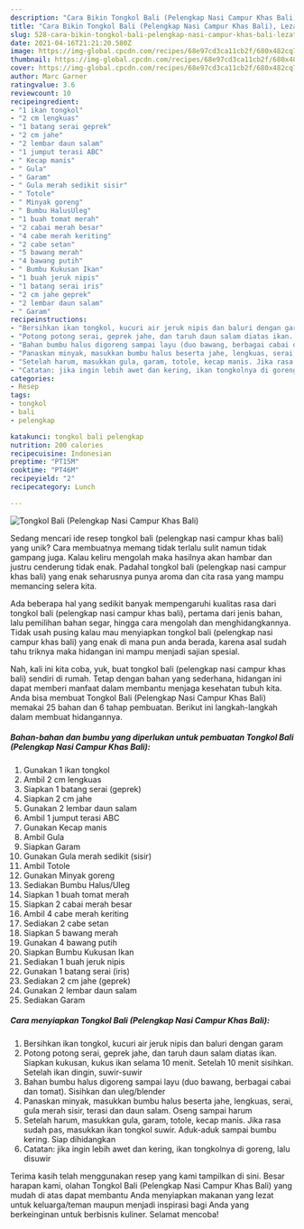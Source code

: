 ```yaml
---
description: "Cara Bikin Tongkol Bali (Pelengkap Nasi Campur Khas Bali), Lezat Sekali"
title: "Cara Bikin Tongkol Bali (Pelengkap Nasi Campur Khas Bali), Lezat Sekali"
slug: 528-cara-bikin-tongkol-bali-pelengkap-nasi-campur-khas-bali-lezat-sekali
date: 2021-04-16T21:21:20.580Z
image: https://img-global.cpcdn.com/recipes/68e97cd3ca11cb2f/680x482cq70/tongkol-bali-pelengkap-nasi-campur-khas-bali-foto-resep-utama.jpg
thumbnail: https://img-global.cpcdn.com/recipes/68e97cd3ca11cb2f/680x482cq70/tongkol-bali-pelengkap-nasi-campur-khas-bali-foto-resep-utama.jpg
cover: https://img-global.cpcdn.com/recipes/68e97cd3ca11cb2f/680x482cq70/tongkol-bali-pelengkap-nasi-campur-khas-bali-foto-resep-utama.jpg
author: Marc Garner
ratingvalue: 3.6
reviewcount: 10
recipeingredient:
- "1 ikan tongkol"
- "2 cm lengkuas"
- "1 batang serai geprek"
- "2 cm jahe"
- "2 lembar daun salam"
- "1 jumput terasi ABC"
- " Kecap manis"
- " Gula"
- " Garam"
- " Gula merah sedikit sisir"
- " Totole"
- " Minyak goreng"
- " Bumbu HalusUleg"
- "1 buah tomat merah"
- "2 cabai merah besar"
- "4 cabe merah keriting"
- "2 cabe setan"
- "5 bawang merah"
- "4 bawang putih"
- " Bumbu Kukusan Ikan"
- "1 buah jeruk nipis"
- "1 batang serai iris"
- "2 cm jahe geprek"
- "2 lembar daun salam"
- " Garam"
recipeinstructions:
- "Bersihkan ikan tongkol, kucuri air jeruk nipis dan baluri dengan garam"
- "Potong potong serai, geprek jahe, dan taruh daun salam diatas ikan. Siapkan kukusan, kukus ikan selama 10 menit. Setelah 10 menit sisihkan. Setelah ikan dingin, suwir-suwir"
- "Bahan bumbu halus digoreng sampai layu (duo bawang, berbagai cabai dan tomat). Sisihkan dan uleg/blender"
- "Panaskan minyak, masukkan bumbu halus beserta jahe, lengkuas, serai, gula merah sisir, terasi dan daun salam. Oseng sampai harum"
- "Setelah harum, masukkan gula, garam, totole, kecap manis. Jika rasa sudah pas, masukkan ikan tongkol suwir. Aduk-aduk sampai bumbu kering. Siap dihidangkan"
- "Catatan: jika ingin lebih awet dan kering, ikan tongkolnya di goreng, lalu disuwir"
categories:
- Resep
tags:
- tongkol
- bali
- pelengkap

katakunci: tongkol bali pelengkap 
nutrition: 200 calories
recipecuisine: Indonesian
preptime: "PT15M"
cooktime: "PT46M"
recipeyield: "2"
recipecategory: Lunch

---
```



![Tongkol Bali (Pelengkap Nasi Campur Khas Bali)](https://img-global.cpcdn.com/recipes/68e97cd3ca11cb2f/680x482cq70/tongkol-bali-pelengkap-nasi-campur-khas-bali-foto-resep-utama.jpg)

Sedang mencari ide resep tongkol bali (pelengkap nasi campur khas bali) yang unik? Cara membuatnya memang tidak terlalu sulit namun tidak gampang juga. Kalau keliru mengolah maka hasilnya akan hambar dan justru cenderung tidak enak. Padahal tongkol bali (pelengkap nasi campur khas bali) yang enak seharusnya punya aroma dan cita rasa yang mampu memancing selera kita.

Ada beberapa hal yang sedikit banyak mempengaruhi kualitas rasa dari tongkol bali (pelengkap nasi campur khas bali), pertama dari jenis bahan, lalu pemilihan bahan segar, hingga cara mengolah dan menghidangkannya. Tidak usah pusing kalau mau menyiapkan tongkol bali (pelengkap nasi campur khas bali) yang enak di mana pun anda berada, karena asal sudah tahu triknya maka hidangan ini mampu menjadi sajian spesial.




Nah, kali ini kita coba, yuk, buat tongkol bali (pelengkap nasi campur khas bali) sendiri di rumah. Tetap dengan bahan yang sederhana, hidangan ini dapat memberi manfaat dalam membantu menjaga kesehatan tubuh kita. Anda bisa membuat Tongkol Bali (Pelengkap Nasi Campur Khas Bali) memakai 25 bahan dan 6 tahap pembuatan. Berikut ini langkah-langkah dalam membuat hidangannya.

<!--inarticleads1-->

##### Bahan-bahan dan bumbu yang diperlukan untuk pembuatan Tongkol Bali (Pelengkap Nasi Campur Khas Bali):

1. Gunakan 1 ikan tongkol
1. Ambil 2 cm lengkuas
1. Siapkan 1 batang serai (geprek)
1. Siapkan 2 cm jahe
1. Gunakan 2 lembar daun salam
1. Ambil 1 jumput terasi ABC
1. Gunakan  Kecap manis
1. Ambil  Gula
1. Siapkan  Garam
1. Gunakan  Gula merah sedikit (sisir)
1. Ambil  Totole
1. Gunakan  Minyak goreng
1. Sediakan  Bumbu Halus/Uleg
1. Siapkan 1 buah tomat merah
1. Siapkan 2 cabai merah besar
1. Ambil 4 cabe merah keriting
1. Sediakan 2 cabe setan
1. Siapkan 5 bawang merah
1. Gunakan 4 bawang putih
1. Siapkan  Bumbu Kukusan Ikan
1. Sediakan 1 buah jeruk nipis
1. Gunakan 1 batang serai (iris)
1. Sediakan 2 cm jahe (geprek)
1. Gunakan 2 lembar daun salam
1. Sediakan  Garam




<!--inarticleads2-->

##### Cara menyiapkan Tongkol Bali (Pelengkap Nasi Campur Khas Bali):

1. Bersihkan ikan tongkol, kucuri air jeruk nipis dan baluri dengan garam
1. Potong potong serai, geprek jahe, dan taruh daun salam diatas ikan. Siapkan kukusan, kukus ikan selama 10 menit. Setelah 10 menit sisihkan. Setelah ikan dingin, suwir-suwir
1. Bahan bumbu halus digoreng sampai layu (duo bawang, berbagai cabai dan tomat). Sisihkan dan uleg/blender
1. Panaskan minyak, masukkan bumbu halus beserta jahe, lengkuas, serai, gula merah sisir, terasi dan daun salam. Oseng sampai harum
1. Setelah harum, masukkan gula, garam, totole, kecap manis. Jika rasa sudah pas, masukkan ikan tongkol suwir. Aduk-aduk sampai bumbu kering. Siap dihidangkan
1. Catatan: jika ingin lebih awet dan kering, ikan tongkolnya di goreng, lalu disuwir




Terima kasih telah menggunakan resep yang kami tampilkan di sini. Besar harapan kami, olahan Tongkol Bali (Pelengkap Nasi Campur Khas Bali) yang mudah di atas dapat membantu Anda menyiapkan makanan yang lezat untuk keluarga/teman maupun menjadi inspirasi bagi Anda yang berkeinginan untuk berbisnis kuliner. Selamat mencoba!
